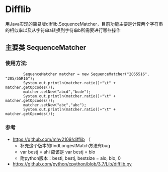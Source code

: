 # Difflib


用Java实现的简易版difflib.SequenceMatcher，目前功能主要是计算两个字符串的相似率以及从字符串a转换到字符串b所需要进行哪些操作

## 主要类 SequenceMatcher

### 使用方法:

```
        SequenceMatcher matcher = new SequenceMatcher("2055516", "205/55R16");
        System.out.println(matcher.ratio()+"\t" + matcher.getOpcodes());
        matcher.setNew("abcd","bcde");
        System.out.println(matcher.ratio()+"\t" + matcher.getOpcodes());
        matcher.setNew("abc","abc");
        System.out.println(matcher.ratio()+"\t" + matcher.getOpcodes());
```

### 参考

- https://github.com/mhv2109/difflib    （
    - 补充这个版本的findLongestMatch方法有bug
    - var bestj = ahi 应该是 var bestj = blo
    - 附python版本：besti, bestj, bestsize = alo, blo, 0
- https://github.com/python/cpython/blob/3.7/Lib/difflib.py